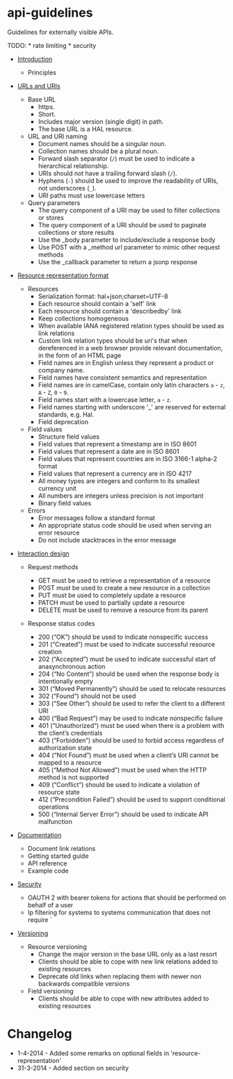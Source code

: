 api-guidelines
==============

Guidelines for externally visible APIs.

TODO:
    * rate limiting
    * security




* [Introduction](docs/intro.md)
    * Principles
* [URLs and URIs](docs/urls-and-uris.md)
    * Base URL
        * https.
        * Short.
        * Includes major version (single digit) in path.
        * The base URL is a HAL resource.
    * URL and URI naming
        * Document names should be a singular noun.
        * Collection names should be a plural noun.
        * Forward slash separator (`/`) must be used to indicate a hierarchical relationship.
        * URIs should not have a trailing forward slash (`/`).
        * Hyphens (`-`) should be used to improve the readability of URIs, not underscores (`_`).
        * URI paths must use lowercase letters
    * Query parameters
        * The query component of a URI may be used to filter collections or stores
        * The query component of a URI should be used to paginate collections or store results
        * Use the _body parameter to include/exclude a response body
        * Use POST with a _method url parameter to mimic other request methods
        * Use the _callback parameter to return a jsonp response

* [Resource representation format](docs/resource-representation-format.md)
    * Resources
        * Serialization format: hal+json;charset=UTF-8
        * Each resource should contain a 'self' link
        * Each resource should contain a 'describedby' link
        * Keep collections homogeneous
        * When available IANA registered relation types should be used as link relations
        * Custom link relation types should be uri's that when dereferenced in a web browser provide relevant documentation, in the form of an HTML page
        * Field names are in English unless they represent a product or company name.
        * Field names have consistent semantics and representation
        * Field names are in camelCase, contain only latin characters `a` - `z`, `A` - `Z`, `0` - `9`.
        * Field names start with a lowercase letter, `a` - `z`.
        * Field names starting with underscore '\_' are reserved for external standards, e.g. Hal.
        * Field deprecation
    * Field values
        * Structure field values
        * Field values that represent a timestamp are in ISO 8601
        * Field values that represent a date are in ISO 8601
        * Field values that represent countries are in ISO 3166-1 alpha-2 format
        * Field values that represent a currency are in ISO 4217
        * All money types are integers and conform to its smallest currency unit
        * All numbers are integers unless precision is not important
        * Binary field values
     * Errors
        * Error messages follow a standard format
        * An appropriate status code should be used when serving an error resource
        * Do not include stacktraces in the error message

* [Interaction design](docs/interaction-design.md)
    * Request methods
        * GET must be used to retrieve a representation of a resource
        * POST must be used to create a new resource in a collection
        * PUT must be used to completely update a resource
        * PATCH must be used to partially update a resource
        * DELETE must be used to remove a resource from its parent

    * Response status codes
        * 200 (“OK”) should be used to indicate nonspecific success
        * 201 (“Created”) must be used to indicate successful resource creation
        * 202 (“Accepted”) must be used to indicate successful start of anasynchronous action
        * 204 (“No Content”) should be used when the response body is intentionally empty
        * 301 (“Moved Permanently”) should be used to relocate resources
        * 302 (“Found”) should not be used
        * 303 (“See Other”) should be used to refer the client to a different URI
        * 400 (“Bad Request”) may be used to indicate nonspecific failure
        * 401 (“Unauthorized”) must be used when there is a problem with the client’s credentials
        * 403 (“Forbidden”) should be used to forbid access regardless of authorization state
        * 404 (“Not Found”) must be used when a client’s URI cannot be mapped to a resource
        * 405 (“Method Not Allowed”) must be used when the HTTP method is not supported
        * 409 (“Conflict”) should be used to indicate a violation of resource state
        * 412 (“Precondition Failed”) should be used to support conditional operations
        * 500 (“Internal Server Error”) should be used to indicate API malfunction

* [Documentation](docs/documentation-requirements.md)
    * Document link relations
    * Getting started guide
    * API reference
    * Example code

* [Security](docs/security.md)
    * OAUTH 2 with bearer tokens for actions that should be performed on behalf of a user
    * Ip filtering for systems to systems communication that does not require
`
* [Versioning](docs/versioning.md)
    * Resource versioning
        * Change the major version in the base URL only as a last resort
        * Clients should be able to cope with new link relations added to existing resources
        * Deprecate old links when replacing them with newer non backwards compatible versions
    * Field versioning
        * Clients should be able to cope with new attributes added to existing resources

Changelog
=========

* 1-4-2014 - Added some remarks on optional fields in 'resource-representation'
* 31-3-2014 - Added section on security
